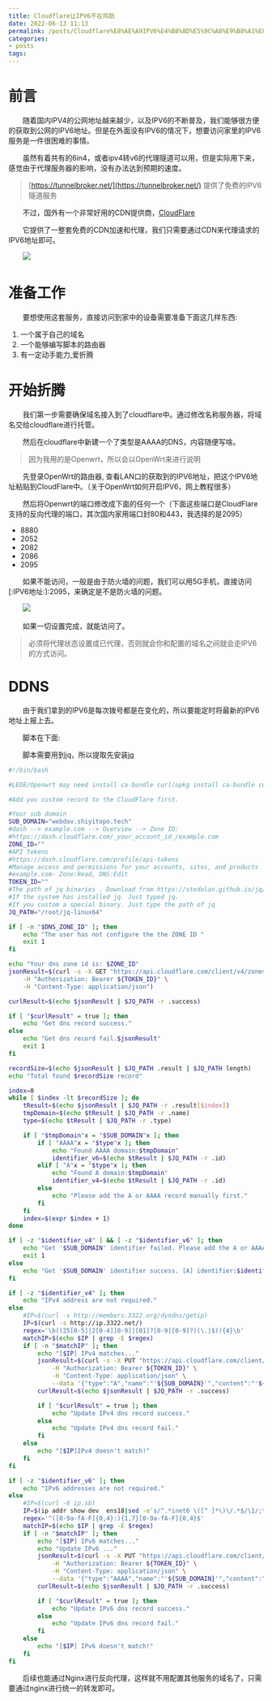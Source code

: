 ```yaml
---
title: Cloudflare让IPV6不在鸡肋
date: 2022-06-13 11:13
permalink: /posts/Cloudflare%E8%AE%A9IPV6%E4%B8%8D%E5%9C%A8%E9%B8%A1%E8%82%8B
categories:
- posts
tags: 
---
```

# 前言

　　随着国内IPV4的公网地址越来越少，以及IPV6的不断普及，我们能够很方便的获取到公网的IPV6地址。但是在外面没有IPV6的情况下，想要访问家里的IPV6服务是一件很困难的事情。

　　虽然有着共有的6in4，或者ipv4转v6的代理隧道可以用，但是实际用下来，感觉由于代理服务器的影响，没有办法达到预期的速度。

> [https://tunnelbroker.net/](https://tunnelbroker.net/) 提供了免费的IPV6隧道服务
>

　　不过，国外有一个非常好用的CDN提供商，[CloudFlare](https://www.cloudflare.com/zh-cn/)

　　它提供了一整套免费的CDN加速和代理，我们只需要通过CDN来代理请求的IPV6地址即可。

　　![](https://image.ztianzeng.com/uPic/20220613131516.png)

# 准备工作

　　要想使用这套服务，直接访问到家中的设备需要准备下面这几样东西:

1. 一个属于自己的域名
2. 一个能够编写脚本的路由器
3. 有一定动手能力,爱折腾

# 开始折腾

　　我们第一步需要确保域名接入到了cloudflare中。通过修改名称服务器，将域名交给cloudflare进行托管。

　　然后在cloudflare中新建一个了类型是AAAA的DNS，内容随便写啥。

> 因为我用的是Openwrt，所以会以OpenWrt来进行说明
>

　　先登录OpenWrt的路由器, 查看LAN口的获取到的IPV6地址，把这个IPV6地址粘贴到CloudFlare中。（关于OpenWrt如何开启IPV6，网上教程很多）

　　然后将Openwrt的端口修改成下面的任何一个（下面这些端口是CloudFlare支持的反向代理的端口，其次国内家用端口封80和443，我选择的是2095）

* 8880
* 2052
* 2082
* 2086
* 2095

　　如果不能访问，一般是由于防火墙的问题，我们可以用5G手机，直接访问[:IPV6地址:]:2095，来确定是不是防火墙的问题。

　　![](https://image.ztianzeng.com/uPic/20220630093151.png)

　　如果一切设置完成，就能访问了。

> 必须将代理状态设置成已代理，否则就会你和配置的域名之间就会走IPV6的方式访问。
>

# DDNS

　　由于我们拿到的IPV6是每次拨号都是在变化的，所以要能定时将最新的IPV6地址上报上去。

　　脚本在下面:

　　脚本需要用到jq，所以提取先安装[jq](https://stedolan.github.io/jq/download/)

```bash
#!/bin/bash

#LEDE/Openwrt may need install ca-bundle curl(opkg install ca-bundle curl)

#Add you custom record to the CloudFlare first.

#Your sub domain
SUB_DOMAIN="webdav.shiyitopo.tech"
#dash --> example.com --> Overview --> Zone ID:
#https://dash.cloudflare.com/_your_account_id_/example.com
ZONE_ID=""
#API Tokens
#https://dash.cloudflare.com/profile/api-tokens
#Manage access and permissions for your accounts, sites, and products
#example.com- Zone:Read, DNS:Edit
TOKEN_ID=""
#The path of jq binaries . Download from https://stedolan.github.io/jq/download/
#If the system has installed jq. Just typed jq.
#If you custom a special binary. Just type the path of jq
JQ_PATH="/root/jq-linux64"

if [ -n "$DNS_ZONE_ID" ]; then
    echo "The user has not configure the the ZONE ID "
    exit 1
fi

echo "Your dns zone id is: $ZONE_ID"
jsonResult=$(curl -s -X GET "https://api.cloudflare.com/client/v4/zones/${ZONE_ID}/dns_records" \
    -H "Authorization: Bearer ${TOKEN_ID}" \
    -H "Content-Type: application/json")

curlResult=$(echo $jsonResult | $JQ_PATH -r .success)

if [ "$curlResult" = true ]; then
    echo "Get dns record success."
else
    echo "Get dns record fail.$jsonResult"
    exit 1
fi

recordSize=$(echo $jsonResult | $JQ_PATH .result | $JQ_PATH length)
echo "Total found $recordSize record"

index=0
while [ $index -lt $recordSize ]; do
    tResult=$(echo $jsonResult | $JQ_PATH -r .result[$index])
    tmpDomain=$(echo $tResult | $JQ_PATH -r .name)
    type=$(echo $tResult | $JQ_PATH -r .type)

    if [ "$tmpDomain"x = "$SUB_DOMAIN"x ]; then
        if [ "AAAA"x = "$type"x ]; then
            echo "Found AAAA domain:$tmpDomain"
            identifier_v6=$(echo $tResult | $JQ_PATH -r .id)
        elif [ "A"x = "$type"x ]; then
            echo "Found A domain:$tmpDomain"
            identifier_v4=$(echo $tResult | $JQ_PATH -r .id)
        else
            echo "Please add the A or AAAA record manually first."
        fi
    fi
    index=$(expr $index + 1)
done

if [ -z "$identifier_v4" ] && [ -z "$identifier_v6" ]; then
    echo "Get '$SUB_DOMAIN' identifier failed. Please add the A or AAAA record manually first."
    exit 1
else
    echo "Get '$SUB_DOMAIN' identifier success. [A] identifier:$identifier_v4 [AAAA] identifier:$identifier_v6"
fi

if [ -z "$identifier_v4" ]; then
    echo "IPv4 address are not required."
else
    #IP=$(curl -s http://members.3322.org/dyndns/getip)
    IP=$(curl -s http://ip.3322.net/)
    regex='\b((25[0-5]|2[0-4][0-9]|[01]?[0-9][0-9]?)(\.|$)){4}\b'
    matchIP=$(echo $IP | grep -E $regex)
    if [ -n "$matchIP" ]; then
        echo "[$IP] IPv4 matches..."
        jsonResult=$(curl -s -X PUT "https://api.cloudflare.com/client/v4/zones/${ZONE_ID}/dns_records/${identifier_v4}" \
            -H "Authorization: Bearer ${TOKEN_ID}" \
            -H "Content-Type: application/json" \
            --data '{"type":"A","name":"'${SUB_DOMAIN}'","content":"'${IP}'","ttl":1,"proxied":false}')
        curlResult=$(echo $jsonResult | $JQ_PATH -r .success)

        if [ "$curlResult" = true ]; then
            echo "Update IPv4 dns record success."
        else
            echo "Update IPv4 dns record fail."
        fi
    else
        echo "[$IP]IPv4 doesn't match!"
    fi
fi

if [ -z "$identifier_v6" ]; then
    echo "IPv6 addresses are not required."
else
    #IP=$(curl -6 ip.sb)
    IP=$(ip addr show dev  ens18|sed -e's/^.*inet6 \([^ ]*\)\/.*$/\1/;t;d'|grep 2409|head -1)
    regex='^([0-9a-fA-F]{0,4}:){1,7}[0-9a-fA-F]{0,4}$'
    matchIP=$(echo $IP | grep -E $regex)
    if [ -n "$matchIP" ]; then
        echo "[$IP] IPv6 matches..."
        echo "Update IPv6 ..."
        jsonResult=$(curl -s -X PUT "https://api.cloudflare.com/client/v4/zones/${ZONE_ID}/dns_records/${identifier_v6}" \
            -H "Authorization: Bearer ${TOKEN_ID}" \
            -H "Content-Type: application/json" \
            --data '{"type":"AAAA","name":"'${SUB_DOMAIN}'","content":"'${IP}'","ttl":1,"proxied":true}')
        curlResult=$(echo $jsonResult | $JQ_PATH -r .success)

        if [ "$curlResult" = true ]; then
            echo "Update IPv6 dns record success."
        else
            echo "Update IPv6 dns record fail."
        fi
    else
        echo "[$IP] IPv6 doesn't match!"
    fi
fi
```

　　后续也能通过Nginx进行反向代理，这样就不用配置其他服务的域名了，只需要通过nginx进行统一的转发即可。
